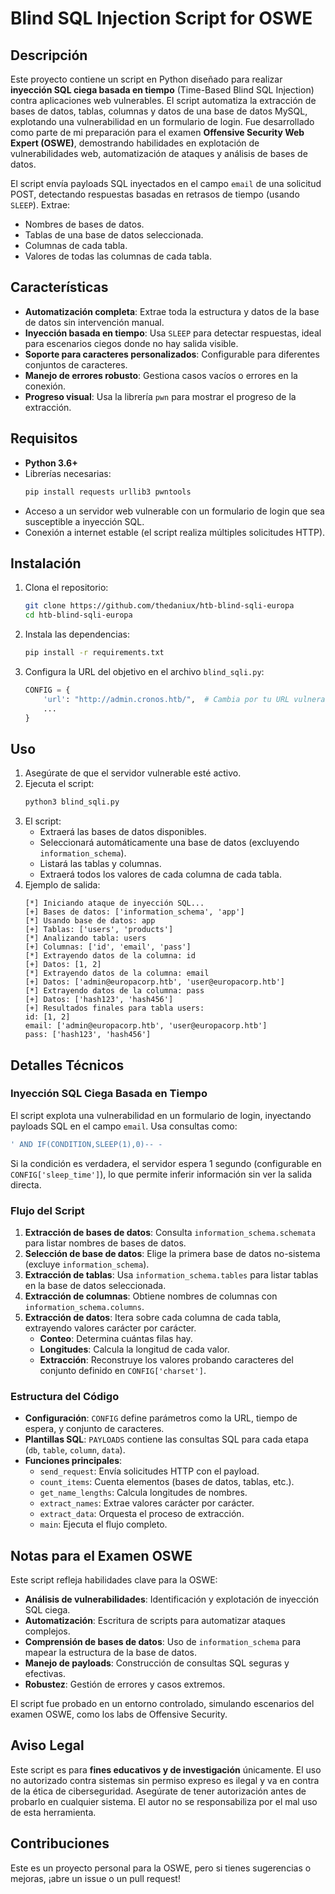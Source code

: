 # Blind SQL Injection Script for OSWE

## Descripción
Este proyecto contiene un script en Python diseñado para realizar **inyección SQL ciega basada en tiempo** (Time-Based Blind SQL Injection) contra aplicaciones web vulnerables. El script automatiza la extracción de bases de datos, tablas, columnas y datos de una base de datos MySQL, explotando una vulnerabilidad en un formulario de login. Fue desarrollado como parte de mi preparación para el examen **Offensive Security Web Expert (OSWE)**, demostrando habilidades en explotación de vulnerabilidades web, automatización de ataques y análisis de bases de datos.

El script envía payloads SQL inyectados en el campo `email` de una solicitud POST, detectando respuestas basadas en retrasos de tiempo (usando `SLEEP`). Extrae:
- Nombres de bases de datos.
- Tablas de una base de datos seleccionada.
- Columnas de cada tabla.
- Valores de todas las columnas de cada tabla.

## Características
- **Automatización completa**: Extrae toda la estructura y datos de la base de datos sin intervención manual.
- **Inyección basada en tiempo**: Usa `SLEEP` para detectar respuestas, ideal para escenarios ciegos donde no hay salida visible.
- **Soporte para caracteres personalizados**: Configurable para diferentes conjuntos de caracteres.
- **Manejo de errores robusto**: Gestiona casos vacíos o errores en la conexión.
- **Progreso visual**: Usa la librería `pwn` para mostrar el progreso de la extracción.

## Requisitos
- **Python 3.6+**
- Librerías necesarias:
  ```bash
  pip install requests urllib3 pwntools
  ```
- Acceso a un servidor web vulnerable con un formulario de login que sea susceptible a inyección SQL.
- Conexión a internet estable (el script realiza múltiples solicitudes HTTP).

## Instalación
1. Clona el repositorio:
   ```bash
   git clone https://github.com/thedaniux/htb-blind-sqli-europa
   cd htb-blind-sqli-europa
   ```
2. Instala las dependencias:
   ```bash
   pip install -r requirements.txt
   ```
3. Configura la URL del objetivo en el archivo `blind_sqli.py`:
   ```python
   CONFIG = {
       'url': "http://admin.cronos.htb/",  # Cambia por tu URL vulnerable
       ...
   }
   ```

## Uso
1. Asegúrate de que el servidor vulnerable esté activo.
2. Ejecuta el script:
   ```bash
   python3 blind_sqli.py
   ```
3. El script:
   - Extraerá las bases de datos disponibles.
   - Seleccionará automáticamente una base de datos (excluyendo `information_schema`).
   - Listará las tablas y columnas.
   - Extraerá todos los valores de cada columna de cada tabla.
4. Ejemplo de salida:
   ```
   [*] Iniciando ataque de inyección SQL...
   [+] Bases de datos: ['information_schema', 'app']
   [*] Usando base de datos: app
   [+] Tablas: ['users', 'products']
   [*] Analizando tabla: users
   [+] Columnas: ['id', 'email', 'pass']
   [*] Extrayendo datos de la columna: id
   [+] Datos: [1, 2]
   [*] Extrayendo datos de la columna: email
   [+] Datos: ['admin@europacorp.htb', 'user@europacorp.htb']
   [*] Extrayendo datos de la columna: pass
   [+] Datos: ['hash123', 'hash456']
   [+] Resultados finales para tabla users:
   id: [1, 2]
   email: ['admin@europacorp.htb', 'user@europacorp.htb']
   pass: ['hash123', 'hash456']
   ```

## Detalles Técnicos
### Inyección SQL Ciega Basada en Tiempo
El script explota una vulnerabilidad en un formulario de login, inyectando payloads SQL en el campo `email`. Usa consultas como:
```sql
' AND IF(CONDITION,SLEEP(1),0)-- -
```
Si la condición es verdadera, el servidor espera 1 segundo (configurable en `CONFIG['sleep_time']`), lo que permite inferir información sin ver la salida directa.

### Flujo del Script
1. **Extracción de bases de datos**: Consulta `information_schema.schemata` para listar nombres de bases de datos.
2. **Selección de base de datos**: Elige la primera base de datos no-sistema (excluye `information_schema`).
3. **Extracción de tablas**: Usa `information_schema.tables` para listar tablas en la base de datos seleccionada.
4. **Extracción de columnas**: Obtiene nombres de columnas con `information_schema.columns`.
5. **Extracción de datos**: Itera sobre cada columna de cada tabla, extrayendo valores carácter por carácter.
   - **Conteo**: Determina cuántas filas hay.
   - **Longitudes**: Calcula la longitud de cada valor.
   - **Extracción**: Reconstruye los valores probando caracteres del conjunto definido en `CONFIG['charset']`.

### Estructura del Código
- **Configuración**: `CONFIG` define parámetros como la URL, tiempo de espera, y conjunto de caracteres.
- **Plantillas SQL**: `PAYLOADS` contiene las consultas SQL para cada etapa (`db`, `table`, `column`, `data`).
- **Funciones principales**:
  - `send_request`: Envía solicitudes HTTP con el payload.
  - `count_items`: Cuenta elementos (bases de datos, tablas, etc.).
  - `get_name_lengths`: Calcula longitudes de nombres.
  - `extract_names`: Extrae valores carácter por carácter.
  - `extract_data`: Orquesta el proceso de extracción.
  - `main`: Ejecuta el flujo completo.

## Notas para el Examen OSWE
Este script refleja habilidades clave para la OSWE:
- **Análisis de vulnerabilidades**: Identificación y explotación de inyección SQL ciega.
- **Automatización**: Escritura de scripts para automatizar ataques complejos.
- **Comprensión de bases de datos**: Uso de `information_schema` para mapear la estructura de la base de datos.
- **Manejo de payloads**: Construcción de consultas SQL seguras y efectivas.
- **Robustez**: Gestión de errores y casos extremos.

El script fue probado en un entorno controlado, simulando escenarios del examen OSWE, como los labs de Offensive Security.

## Aviso Legal
Este script es para **fines educativos y de investigación** únicamente. El uso no autorizado contra sistemas sin permiso expreso es ilegal y va en contra de la ética de ciberseguridad. Asegúrate de tener autorización antes de probarlo en cualquier sistema. El autor no se responsabiliza por el mal uso de esta herramienta.

## Contribuciones
Este es un proyecto personal para la OSWE, pero si tienes sugerencias o mejoras, ¡abre un issue o un pull request!
